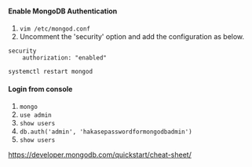 #### Enable MongoDB Authentication

1. `vim /etc/mongod.conf`
2. Uncomment the 'security' option and add the configuration as below.
```
security
    authorization: "enabled"
```
`systemctl restart mongod`

#### Login from console
1. `mongo`
2. `use admin`
3. `show users`
4. `db.auth('admin', 'hakasepasswordformongodbadmin')`
5. `show users`

https://developer.mongodb.com/quickstart/cheat-sheet/
